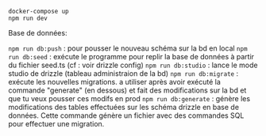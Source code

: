 
```
docker-compose up
npm run dev
```

Base de données: 



`npm run db:push` : pour pousser le nouveau schéma sur la bd en local
`npm run db:seed` : exécute le programme pour replir la base de données à partir du fichier seed.ts (cf : voir drizzle config)
`npm run db:studio` : lance le mode studio de drizzle (tableau administraion de la bd) 
`npm run db:migrate` : exécute les nouvelles migrations. a utiliser après avoir exécuté la commande "generate" (en dessous) et fait des modifications sur la bd et que tu veux pousser ces modifs en prod
`npm run db:generate` : génère les modifications des tables effectuées sur les schéma drizzle en base de données. Cette commande génère un fichier avec  des commandes SQL pour effectuer une migration.